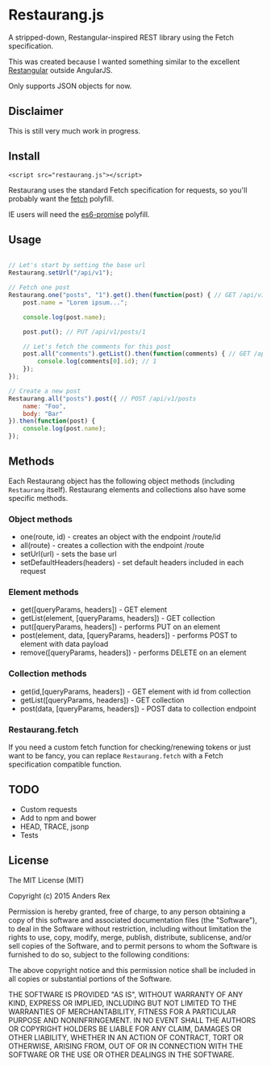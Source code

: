 # Restaurang.js

A stripped-down, Restangular-inspired REST library using the Fetch specification.

This was created because I wanted something similar to the excellent [Restangular](https://github.com/mgonto/restangular) outside AngularJS.

Only supports JSON objects for now.

## Disclaimer

This is still very much work in progress.

## Install

`<script src="restaurang.js"></script>`

Restaurang uses the standard Fetch specification for requests, so you'll probably want the [fetch](https://github.com/github/fetch) polyfill.

IE users will need the [es6-promise](https://github.com/jakearchibald/es6-promise) polyfill.

## Usage

````javascript

// Let's start by setting the base url
Restaurang.setUrl("/api/v1");

// Fetch one post
Restaurang.one("posts", "1").get().then(function(post) { // GET /api/v1/posts/1
    post.name = "Lorem ipsum...";

    console.log(post.name);

    post.put(); // PUT /api/v1/posts/1

    // Let's fetch the comments for this post
    post.all("comments").getList().then(function(comments) { // GET /api/v1/posts/1/comments, expects an array
        console.log(comments[0].id); // 1
    });
});

// Create a new post
Restaurang.all("posts").post({ // POST /api/v1/posts
    name: "Foo",
    body: "Bar"
}).then(function(post) {
    console.log(post.name);
});
````

## Methods

Each Restaurang object has the following object methods (including `Restaurang` itself). Restaurang elements and collections also have some specific methods.

### Object methods

* one(route, id) - creates an object with the endpoint /route/id
* all(route) - creates a collection with the endpoint /route
* setUrl(url) - sets the base url
* setDefaultHeaders(headers) - set default headers included in each request

### Element methods

* get([queryParams, headers]) - GET element
* getList(element, [queryParams, headers]) - GET collection
* put([queryParams, headers]) - performs PUT on an element
* post(element, data, [queryParams, headers]) - performs POST to element with data payload
* remove([queryParams, headers]) - performs DELETE on an element

### Collection methods

* get(id,[queryParams, headers]) - GET element with id from collection
* getList([queryParams, headers]) - GET collection
* post(data, [queryParams, headers]) - POST data to collection endpoint

### Restaurang.fetch

If you need a custom fetch function for checking/renewing tokens or just want to be fancy, you can replace `Restaurang.fetch` with a Fetch specification compatible function.

## TODO

* Custom requests
* Add to npm and bower
* HEAD, TRACE, jsonp
* Tests


## License

The MIT License (MIT)

Copyright (c) 2015 Anders Rex

Permission is hereby granted, free of charge, to any person obtaining a copy of this software and associated documentation files (the "Software"), to deal in the Software without restriction, including without limitation the rights to use, copy, modify, merge, publish, distribute, sublicense, and/or sell copies of the Software, and to permit persons to whom the Software is furnished to do so, subject to the following conditions:

The above copyright notice and this permission notice shall be included in all copies or substantial portions of the Software.

THE SOFTWARE IS PROVIDED "AS IS", WITHOUT WARRANTY OF ANY KIND, EXPRESS OR IMPLIED, INCLUDING BUT NOT LIMITED TO THE WARRANTIES OF MERCHANTABILITY, FITNESS FOR A PARTICULAR PURPOSE AND NONINFRINGEMENT. IN NO EVENT SHALL THE AUTHORS OR COPYRIGHT HOLDERS BE LIABLE FOR ANY CLAIM, DAMAGES OR OTHER LIABILITY, WHETHER IN AN ACTION OF CONTRACT, TORT OR OTHERWISE, ARISING FROM, OUT OF OR IN CONNECTION WITH THE SOFTWARE OR THE USE OR OTHER DEALINGS IN THE SOFTWARE.